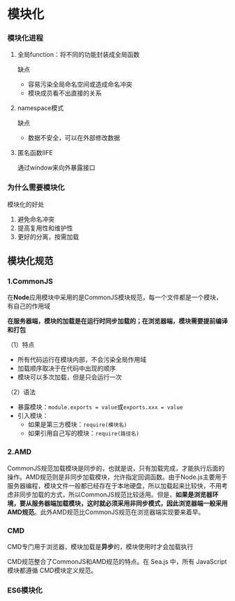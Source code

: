 # 模块化

### 模块化进程

1. 全局function：将不同的功能封装成全局函数

   缺点

   - 容易污染全局命名空间或造成命名冲突
   - 模块成员看不出直接的关系

2. namespace模式

   缺点

   - 数据不安全，可以在外部修改数据

3. 匿名函数IIFE

   通过window来向外暴露接口

### 为什么需要模块化

模块化的好处

1. 避免命名冲突
2. 提高复用性和维护性
3. 更好的分离，按需加载

## 模块化规范

### 1.CommonJS

在**Node**应用模块中采用的是CommonJS模块规范，每一个文件都是一个模块，有自己的作用域

**在服务器端，模块的加载是在运行时同步加载的；在浏览器端，模块需要提前编译和打包**

（1）特点

- 所有代码运行在模块内部，不会污染全局作用域
- 加载顺序取决于在代码中出现的顺序
- 模块可以多次加载，但是只会运行一次

（2）语法

- 暴露模块：`module.exports = value`或`exports.xxx = value`
- 引入模块：
  - 如果是第三方模块：`require(模块名)`
  - 如果引用自己写的模块：`require(路径名)`

### 2.AMD

CommonJS规范加载模块是同步的，也就是说，只有加载完成，才能执行后面的操作。AMD规范则是非同步加载模块，允许指定回调函数。由于Node.js主要用于服务器编程，模块文件一般都已经存在于本地硬盘，所以加载起来比较快，不用考虑非同步加载的方式，所以CommonJS规范比较适用。但是，**如果是浏览器环境，要从服务器端加载模块，这时就必须采用非同步模式，因此浏览器端一般采用AMD规范**。此外AMD规范比CommonJS规范在浏览器端实现要来着早。

### CMD

CMD专门用于浏览器，模块加载是**异步**的，模块使用时才会加载执行

CMD规范整合了CommonJS和AMD规范的特点。在 Sea.js 中，所有 JavaScript 模块都遵循 CMD模块定义规范。

### ES6模块化



